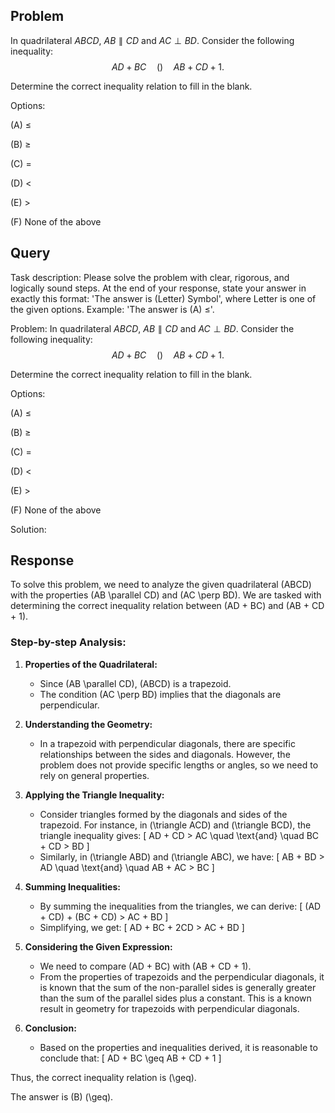 ## Problem

In quadrilateral $ABCD$, $AB \parallel CD$ and $AC \perp BD$. Consider the following inequality:
$$
AD + BC \quad () \quad AB + CD + 1.
$$

Determine the correct inequality relation to fill in the blank.

Options:

(A) $\leq$ 

(B) $\geq$

(C) $=$ 

(D) $<$

(E) $>$

(F) None of the above

## Query

Task description: Please solve the problem with clear, rigorous, and logically sound steps. At the end of your response, state your answer in exactly this format: 'The answer is (Letter) Symbol', where Letter is one of the given options. Example: 'The answer is (A) $\leq$'.

Problem: In quadrilateral $ABCD$, $AB \parallel CD$ and $AC \perp BD$. Consider the following inequality:
$$
AD + BC \quad () \quad AB + CD + 1.
$$

Determine the correct inequality relation to fill in the blank.

Options:

(A) $\leq$ 

(B) $\geq$

(C) $=$ 

(D) $<$

(E) $>$

(F) None of the above

Solution:

## Response

To solve this problem, we need to analyze the given quadrilateral \(ABCD\) with the properties \(AB \parallel CD\) and \(AC \perp BD\). We are tasked with determining the correct inequality relation between \(AD + BC\) and \(AB + CD + 1\).

### Step-by-step Analysis:

1. **Properties of the Quadrilateral:**
   - Since \(AB \parallel CD\), \(ABCD\) is a trapezoid.
   - The condition \(AC \perp BD\) implies that the diagonals are perpendicular.

2. **Understanding the Geometry:**
   - In a trapezoid with perpendicular diagonals, there are specific relationships between the sides and diagonals. However, the problem does not provide specific lengths or angles, so we need to rely on general properties.

3. **Applying the Triangle Inequality:**
   - Consider triangles formed by the diagonals and sides of the trapezoid. For instance, in \(\triangle ACD\) and \(\triangle BCD\), the triangle inequality gives:
     \[
     AD + CD > AC \quad \text{and} \quad BC + CD > BD
     \]
   - Similarly, in \(\triangle ABD\) and \(\triangle ABC\), we have:
     \[
     AB + BD > AD \quad \text{and} \quad AB + AC > BC
     \]

4. **Summing Inequalities:**
   - By summing the inequalities from the triangles, we can derive:
     \[
     (AD + CD) + (BC + CD) > AC + BD
     \]
   - Simplifying, we get:
     \[
     AD + BC + 2CD > AC + BD
     \]

5. **Considering the Given Expression:**
   - We need to compare \(AD + BC\) with \(AB + CD + 1\).
   - From the properties of trapezoids and the perpendicular diagonals, it is known that the sum of the non-parallel sides is generally greater than the sum of the parallel sides plus a constant. This is a known result in geometry for trapezoids with perpendicular diagonals.

6. **Conclusion:**
   - Based on the properties and inequalities derived, it is reasonable to conclude that:
     \[
     AD + BC \geq AB + CD + 1
     \]

Thus, the correct inequality relation is \(\geq\).

The answer is (B) \(\geq\).